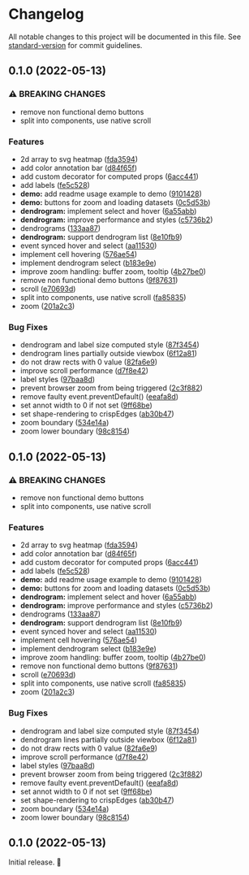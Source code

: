 # Changelog

All notable changes to this project will be documented in this file. See [standard-version](https://github.com/conventional-changelog/standard-version) for commit guidelines.

## 0.1.0 (2022-05-13)


### ⚠ BREAKING CHANGES

* remove non functional demo buttons
* split into components, use native scroll

### Features

* 2d array to svg heatmap ([fda3594](https://github.com/Moomboh/biowc-heatmap/commits/fda35942ad26d062ed739061a0047ea326566486))
* add color annotation bar ([d84f65f](https://github.com/Moomboh/biowc-heatmap/commits/d84f65f10ffd5cbe71249ad3545eb346740b5854))
* add custom decorator for computed props ([6acc441](https://github.com/Moomboh/biowc-heatmap/commits/6acc441e16c6470d158b0659c9a035775409532d))
* add labels ([fe5c528](https://github.com/Moomboh/biowc-heatmap/commits/fe5c528a771e237bfe0f2041a85f05485afb3bf5))
* **demo:** add readme usage example to demo ([9101428](https://github.com/Moomboh/biowc-heatmap/commits/91014288c2adb3229f690a9a0d187c996df443cc))
* **demo:** buttons for zoom and loading datasets ([0c5d53b](https://github.com/Moomboh/biowc-heatmap/commits/0c5d53b40284275ce18e487dd176e497d47151cb))
* **dendrogram:** implement select and hover ([6a55abb](https://github.com/Moomboh/biowc-heatmap/commits/6a55abb5eba275f7adb7b128103531431957617f))
* **dendrogram:** improve performance and styles ([c5736b2](https://github.com/Moomboh/biowc-heatmap/commits/c5736b27d354da1db417f26f866dbbb160bec0e9))
* dendrograms ([133aa87](https://github.com/Moomboh/biowc-heatmap/commits/133aa87d0892c3ad6dc1f21b79d97263777df771))
* **dendrogram:** support dendrogram list ([8e10fb9](https://github.com/Moomboh/biowc-heatmap/commits/8e10fb9e955c53bc76234d278251db65cdc4065a))
* event synced hover and select ([aa11530](https://github.com/Moomboh/biowc-heatmap/commits/aa11530b52672a9dd2751675675a44bb37f88c80))
* implement cell hovering ([576ae54](https://github.com/Moomboh/biowc-heatmap/commits/576ae54f27289bd39cac625e1791a4c6baa55e2f))
* implement dendrogram select ([b183e9e](https://github.com/Moomboh/biowc-heatmap/commits/b183e9e1ac2f64db6854c96d04ec58046192e0f3))
* improve zoom handling: buffer zoom, tooltip ([4b27be0](https://github.com/Moomboh/biowc-heatmap/commits/4b27be03f3a5fba899ed588e0078064888db41d2))
* remove non functional demo buttons ([9f87631](https://github.com/Moomboh/biowc-heatmap/commits/9f87631683b12fe30d82e41933c5d86973867ef8))
* scroll ([e70693d](https://github.com/Moomboh/biowc-heatmap/commits/e70693d6ac9f5b998ee3d29ec70b2caaec57aa01))
* split into components, use native scroll ([fa85835](https://github.com/Moomboh/biowc-heatmap/commits/fa8583539e16ba58f4dd759226b1f911921cd0e5))
* zoom ([201a2c3](https://github.com/Moomboh/biowc-heatmap/commits/201a2c353cbcce965c2002276c4cc047e131ef2d))


### Bug Fixes

* dendrogram and label size computed style ([87f3454](https://github.com/Moomboh/biowc-heatmap/commits/87f34540b7a161727b426b0b14feb80abb8bdfbb))
* dendrogram lines partially outside viewbox ([6f12a81](https://github.com/Moomboh/biowc-heatmap/commits/6f12a815e125a07671300448e843c439ec75c3b2))
* do not draw rects with 0 value ([82fa6e9](https://github.com/Moomboh/biowc-heatmap/commits/82fa6e9e9e3e8d1a10da5ce1f26c3eeaea1640aa))
* improve scroll performance ([d7f8e42](https://github.com/Moomboh/biowc-heatmap/commits/d7f8e42d356cde6310d8ca1f1e32185b42541824))
* label styles ([97baa8d](https://github.com/Moomboh/biowc-heatmap/commits/97baa8deda5117a006738a771e5c01d8122f5827))
* prevent browser zoom from being triggered ([2c3f882](https://github.com/Moomboh/biowc-heatmap/commits/2c3f88218a134167603eaa21f6c0db0458d60582))
* remove faulty event.preventDefault() ([eeafa8d](https://github.com/Moomboh/biowc-heatmap/commits/eeafa8df602d5a754ba5af1b13e1f477b574e07d))
* set annot width to 0 if not set ([9ff68be](https://github.com/Moomboh/biowc-heatmap/commits/9ff68bebbe32b14a0ab4db3a607ae7b972e839e8))
* set shape-rendering to crispEdges ([ab30b47](https://github.com/Moomboh/biowc-heatmap/commits/ab30b47085adf61dfba1cc77780e78e16e32dd9e))
* zoom boundary ([534e14a](https://github.com/Moomboh/biowc-heatmap/commits/534e14ac1d34f3601911a81294189d37051bb51b))
* zoom lower boundary ([98c8154](https://github.com/Moomboh/biowc-heatmap/commits/98c815409980c730c34506c8599f92ceef620881))

## 0.1.0 (2022-05-13)


### ⚠ BREAKING CHANGES

* remove non functional demo buttons
* split into components, use native scroll

### Features

* 2d array to svg heatmap ([fda3594](https://github.com/Moomboh/biowc-heatmap/commits/fda35942ad26d062ed739061a0047ea326566486))
* add color annotation bar ([d84f65f](https://github.com/Moomboh/biowc-heatmap/commits/d84f65f10ffd5cbe71249ad3545eb346740b5854))
* add custom decorator for computed props ([6acc441](https://github.com/Moomboh/biowc-heatmap/commits/6acc441e16c6470d158b0659c9a035775409532d))
* add labels ([fe5c528](https://github.com/Moomboh/biowc-heatmap/commits/fe5c528a771e237bfe0f2041a85f05485afb3bf5))
* **demo:** add readme usage example to demo ([9101428](https://github.com/Moomboh/biowc-heatmap/commits/91014288c2adb3229f690a9a0d187c996df443cc))
* **demo:** buttons for zoom and loading datasets ([0c5d53b](https://github.com/Moomboh/biowc-heatmap/commits/0c5d53b40284275ce18e487dd176e497d47151cb))
* **dendrogram:** implement select and hover ([6a55abb](https://github.com/Moomboh/biowc-heatmap/commits/6a55abb5eba275f7adb7b128103531431957617f))
* **dendrogram:** improve performance and styles ([c5736b2](https://github.com/Moomboh/biowc-heatmap/commits/c5736b27d354da1db417f26f866dbbb160bec0e9))
* dendrograms ([133aa87](https://github.com/Moomboh/biowc-heatmap/commits/133aa87d0892c3ad6dc1f21b79d97263777df771))
* **dendrogram:** support dendrogram list ([8e10fb9](https://github.com/Moomboh/biowc-heatmap/commits/8e10fb9e955c53bc76234d278251db65cdc4065a))
* event synced hover and select ([aa11530](https://github.com/Moomboh/biowc-heatmap/commits/aa11530b52672a9dd2751675675a44bb37f88c80))
* implement cell hovering ([576ae54](https://github.com/Moomboh/biowc-heatmap/commits/576ae54f27289bd39cac625e1791a4c6baa55e2f))
* implement dendrogram select ([b183e9e](https://github.com/Moomboh/biowc-heatmap/commits/b183e9e1ac2f64db6854c96d04ec58046192e0f3))
* improve zoom handling: buffer zoom, tooltip ([4b27be0](https://github.com/Moomboh/biowc-heatmap/commits/4b27be03f3a5fba899ed588e0078064888db41d2))
* remove non functional demo buttons ([9f87631](https://github.com/Moomboh/biowc-heatmap/commits/9f87631683b12fe30d82e41933c5d86973867ef8))
* scroll ([e70693d](https://github.com/Moomboh/biowc-heatmap/commits/e70693d6ac9f5b998ee3d29ec70b2caaec57aa01))
* split into components, use native scroll ([fa85835](https://github.com/Moomboh/biowc-heatmap/commits/fa8583539e16ba58f4dd759226b1f911921cd0e5))
* zoom ([201a2c3](https://github.com/Moomboh/biowc-heatmap/commits/201a2c353cbcce965c2002276c4cc047e131ef2d))


### Bug Fixes

* dendrogram and label size computed style ([87f3454](https://github.com/Moomboh/biowc-heatmap/commits/87f34540b7a161727b426b0b14feb80abb8bdfbb))
* dendrogram lines partially outside viewbox ([6f12a81](https://github.com/Moomboh/biowc-heatmap/commits/6f12a815e125a07671300448e843c439ec75c3b2))
* do not draw rects with 0 value ([82fa6e9](https://github.com/Moomboh/biowc-heatmap/commits/82fa6e9e9e3e8d1a10da5ce1f26c3eeaea1640aa))
* improve scroll performance ([d7f8e42](https://github.com/Moomboh/biowc-heatmap/commits/d7f8e42d356cde6310d8ca1f1e32185b42541824))
* label styles ([97baa8d](https://github.com/Moomboh/biowc-heatmap/commits/97baa8deda5117a006738a771e5c01d8122f5827))
* prevent browser zoom from being triggered ([2c3f882](https://github.com/Moomboh/biowc-heatmap/commits/2c3f88218a134167603eaa21f6c0db0458d60582))
* remove faulty event.preventDefault() ([eeafa8d](https://github.com/Moomboh/biowc-heatmap/commits/eeafa8df602d5a754ba5af1b13e1f477b574e07d))
* set annot width to 0 if not set ([9ff68be](https://github.com/Moomboh/biowc-heatmap/commits/9ff68bebbe32b14a0ab4db3a607ae7b972e839e8))
* set shape-rendering to crispEdges ([ab30b47](https://github.com/Moomboh/biowc-heatmap/commits/ab30b47085adf61dfba1cc77780e78e16e32dd9e))
* zoom boundary ([534e14a](https://github.com/Moomboh/biowc-heatmap/commits/534e14ac1d34f3601911a81294189d37051bb51b))
* zoom lower boundary ([98c8154](https://github.com/Moomboh/biowc-heatmap/commits/98c815409980c730c34506c8599f92ceef620881))

## 0.1.0 (2022-05-13)

Initial release. 🎉
